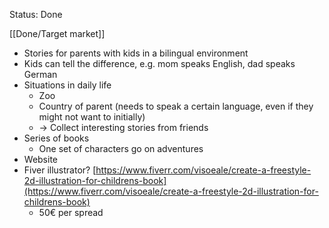Status: Done

[[Done/Target market]]

- Stories for parents with kids in a bilingual environment
- Kids can tell the difference, e.g. mom speaks English, dad speaks German
- Situations in daily life
   - Zoo
   - Country of parent (needs to speak a certain language, even if they might not want to initially)
   - → Collect interesting stories from friends
- Series of books
   - One set of characters go on adventures
- Website
- Fiver illustrator? [https://www.fiverr.com/visoeale/create-a-freestyle-2d-illustration-for-childrens-book](https://www.fiverr.com/visoeale/create-a-freestyle-2d-illustration-for-childrens-book)
   - 50€ per spread



